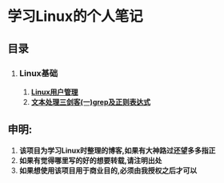  学习Linux的个人笔记
======================================
## 目录

1. ### Linux基础

   1. [**Linux用户管理**](https://github.com/zhudabai/my_linux_study/blob/master/LinuxBasic/Linux%E7%94%A8%E6%88%B7%E7%AE%A1%E7%90%86.md)
   2. [**文本处理三剑客(一)grep及正则表达式**](https://github.com/zhudabai/my_linux_study/blob/master/LinuxBasic/grep-and-pattern.md)



## 申明:

1. **该项目为学习Linux时整理的博客,如果有大神路过还望多多指正**
2. **如果有觉得哪里写的好的想要转载,请注明出处**
3. **如果想使用该项目用于商业目的,必须由我授权之后才可以**

